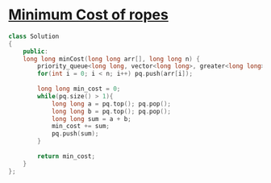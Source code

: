 # [Minimum Cost of ropes](https://practice.geeksforgeeks.org/problems/minimum-cost-of-ropes-1587115620/1)

```cpp
class Solution
{
    public:
    long long minCost(long long arr[], long long n) {
        priority_queue<long long, vector<long long>, greater<long long> > pq;
        for(int i = 0; i < n; i++) pq.push(arr[i]);
        
        long long min_cost = 0;
        while(pq.size() > 1){
            long long a = pq.top(); pq.pop();
            long long b = pq.top(); pq.pop();
            long long sum = a + b;
            min_cost += sum;
            pq.push(sum);
        }
        
        return min_cost;
    }
};
```